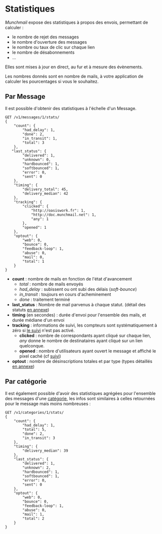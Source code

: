 Statistiques
============

*Munchmail* expose des statistiques à propos des envois, permettant de calculer :

 - le nombre de rejet des messages
 - le nombre d'ouverture des messages
 - le nombre ou taux de clic sur chaque lien
 - le nombre de désabonnements
 - ...

Elles sont mises à jour en direct, au fur et à mesure des évènements.

Les nombres donnés sont en nombre de mails, à votre application de calculer les
pourcentages si vous le souhaitez.

Par Message
-----------

Il est possible d'obtenir des statistiques à l'échelle d'un Message.

    GET /v1/messages/1/stats/
    {
        "count": {
            "had_delay": 1,
            "done": 2,
            "in_transit": 1,
            "total": 3
        },
       "last_status": {
            "delivered": 1,
            "unknown": 0,
            "hardbounced": 1,
            "softbounced": 1,
            "error": 0,
            "sent": 0
        },
        "timing": {
            "delivery_total": 45,
            "delivery_median": 42
        },
        "tracking": {
            "clicked": {
                "http://oasiswork.fr": 1,
                "http://doc.munchmail.net": 1,
                "any": 1
            },
            "opened": 1
        },
        "optout": {
            "web": 0,
            "bounce": 0,
            "feedback-loop": 1,
            "abuse": 0,
            "mail": 0,
            "total": 1
        }
    }

- **count** : nombre de mails en fonction de l'état d'avancement
    - *total* : nombre de mails envoyés
    - *had_delay* : subissent ou ont subi des délais (*soft-bounce*)
    - *in_transit* : toujours en cours d'acheminement
    - *done* : traitement terminé
- **last_status** : Nombre de mail parvenus à chaque statut. (détail des statuts
    [en annexe](../../annexes/#statuts-de-mails))
- **timing** (en secondes) : durée d'envoi pour l'ensemble des mails, et durée
    médiane d'un envoi
- **tracking** : informations de suivi, les compteurs sont systématiquement à
    zéro si [le suivi](../tracking) n'est pas activé.
    - **clicked** : nombre de correspondants ayant cliqué sur chaque lien, *any*
      donne le nombre de destinataires ayant cliqué sur un lien quelconque.
    - **opened** : nombre d'utilisateurs ayant ouvert le message et affiché le
      pixel caché (cf [suivi](../tracking))
- **optout** : nombre de désinscriptions totales et par type (types
               détaillés
               [en annexe](../../annexes/#types-de-desinscriptions-opt-outs))


Par catégorie
-------------

Il est également possible d'avoir des statistiques agrégées pour l'ensemble des
messages d'une [catégorie](../categories/), les infos sont similaires à celles
retournées pour le message mais moins nombreuses :

    GET /v1/categories/1/stats/
    {
        "count": {
            "had_delay": 1,
            "total": 5,
            "done": 2,
            "in_transit": 3
        },
        "timing": {
            "delivery_median": 39
        },
        "last_status": {
            "delivered": 1,
            "unknown": 2,
            "hardbounced": 1,
            "softbounced": 1,
            "error": 0,
            "sent": 0
        },
        "optout": {
            "web": 0,
            "bounce": 0,
            "feedback-loop": 1,
            "abuse": 0,
            "mail": 1,
            "total": 2
        }
    }
